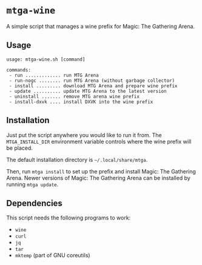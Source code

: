 # `mtga-wine`

A simple script that manages a wine prefix for Magic: The Gathering Arena.

## Usage

```
usage: mtga-wine.sh [command]

commands:
 - run ............. run MTG Arena
 - run-nogc ........ run MTG Arena (without garbage collector)
 - install ......... download MTG Arena and prepare wine prefix
 - update .......... update MTG Arena to the latest version
 - uninstall ....... remove MTG arena wine prefix
 - install-dxvk .... install DXVK into the wine prefix
```

## Installation

Just put the script anywhere you would like to run it from. The
`MTGA_INSTALL_DIR` environment variable controls where the wine prefix will be
placed.

The default installation directory is `~/.local/share/mtga`.

Then, run `mtga install` to set up the prefix and install Magic: The Gathering
Arena. Newer versions of Magic: The Gathering Arena can be installed by running
`mtga update`.

## Dependencies

This script needs the following programs to work:

- `wine`
- `curl`
- `jq`
- `tar`
- `mktemp` (part of GNU coreutils)
